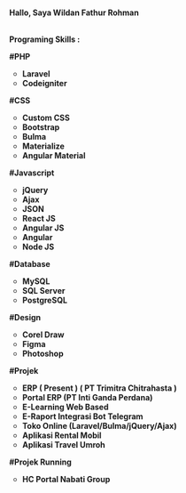 <h4>Hallo, Saya Wildan Fathur Rohman
<br>
 <br>
<p>Programing Skills :</p>
<p>#PHP</p>
<ul style="list-style-type: circle;">
<li>Laravel</li>
<li style="text-align: justify;">Codeigniter &nbsp; &nbsp; &nbsp;</li>
</ul>
<p>#CSS</p>
<ul style="list-style-type: circle;">
<li>Custom CSS</li>
<li style="text-align: justify;">Bootstrap</li>
<li style="text-align: justify;">Bulma</li>
<li style="text-align: justify;">Materialize&nbsp;</li>
 <li style="text-align: justify;">Angular Material&nbsp;</li>
</ul>
<p>#Javascript</p>
<ul style="list-style-type: circle;">
<li>jQuery</li>
<li style="text-align: justify;">Ajax</li>
<li style="text-align: justify;">JSON</li>
<li style="text-align: justify;">React JS</li>
<li style="text-align: justify;">Angular JS</li>
<li style="text-align: justify;">Angular</li>
<li style="text-align: justify;">Node JS</li>
</ul>
<p>#Database</p>
<ul style="list-style-type: circle;">
<li>MySQL</li>
<li style="text-align: justify;">SQL Server</li>
<li style="text-align: justify;">PostgreSQL</li>
</ul>
<p>#Design</p>
<ul style="list-style-type: circle;">
<li>Corel Draw</li>
<li style="text-align: justify;">Figma</li>
<li style="text-align: justify;">Photoshop</li>
</ul>
<p>#Projek</p>
<ul style="list-style-type: circle;">
<li>ERP ( Present ) ( PT Trimitra Chitrahasta )</li>
<li style="text-align: justify;">Portal ERP (PT Inti Ganda Perdana)</li>
<li style="text-align: justify;">E-Learning Web Based</li>
<li style="text-align: justify;">E-Raport Integrasi Bot Telegram </li>
<li style="text-align: justify;">Toko Online (Laravel/Bulma/jQuery/Ajax) </li>
<li style="text-align: justify;">Aplikasi Rental Mobil </li>
<li style="text-align: justify;">Aplikasi Travel Umroh  </li>
</ul>
 <p>#Projek Running</p>
<ul style="list-style-type: circle;">
<li style="text-align: justify;">HC Portal Nabati Group</li>
</ul>

